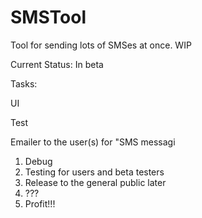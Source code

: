 # SMSTool
Tool for sending lots of SMSes at once. WIP

Current Status: In beta 

Tasks: <p/>
UI <p/>
Test <p/>
Emailer to the user(s) for "SMS messagi

1. Debug
2. Testing for users and beta testers
3. Release to the general public later
4. ???
5. Profit!!!


